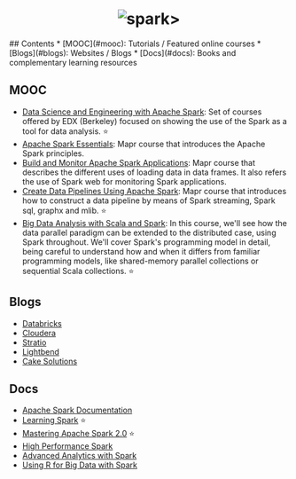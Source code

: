 <h1 align="center">
	<img src="http://spark.apache.org/images/spark-logo-trademark.png" alt="spark" style=\"width: 200px \"align=\"center\"/>>
	<br>
</h1>
## Contents
* [MOOC](#mooc): Tutorials / Featured online courses
* [Blogs](#blogs): Websites / Blogs
* [Docs](#docs): Books and complementary learning resources

## MOOC
- [Data Science and Engineering with Apache Spark](https://www.edx.org/xseries/data-science-engineering-apacher-sparktm): Set of courses offered by EDX (Berkeley) focused on showing the use of the Spark as a tool for data analysis. :star:
- [Apache Spark Essentials](http://learn.mapr.com/dev-360-apache-spark-essentials): Mapr course that introduces the Apache Spark principles.
- [Build and Monitor Apache Spark Applications](http://learn.mapr.com/dev-361-build-and-monitor-apache-spark-applications): Mapr course that describes the different uses of loading data in data frames. It also refers the use of Spark web for monitoring Spark applications.
- [Create Data Pipelines Using Apache Spark](http://learn.mapr.com/dev-362-create-data-pipelines-using-apache-spark): Mapr course that introduces how to construct a data pipeline by means of Spark streaming, Spark sql, graphx and mlib. :star:
- [Big Data Analysis with Scala and Spark](https://www.coursera.org/learn/big-data-analysys): In this course, we'll see how the data parallel paradigm can be extended to the distributed case, using Spark throughout. We'll cover Spark's programming model in detail, being careful to understand how and when it differs from familiar programming models, like shared-memory parallel collections or sequential Scala collections. :star:

## Blogs
- [Databricks](https://databricks.com/blog)
- [Cloudera](http://blog.cloudera.com/blog/category/spark/)
- [Stratio](http://blog.stratio.com/tag/spark/)
- [Lightbend](https://www.lightbend.com/blog/spark)
- [Cake Solutions](http://www.cakesolutions.net/teamblogs/topic/spark)

## Docs
- [Apache Spark Documentation](http://spark.apache.org/documentation.html)
- [Learning Spark](http://shop.oreilly.com/product/0636920028512.do) :star:
- [Mastering Apache Spark 2.0](https://www.gitbook.com/book/jaceklaskowski/mastering-apache-spark/details) :star:
- [High Performance Spark](http://shop.oreilly.com/product/0636920046967.do)
- [Advanced Analytics with Spark](http://shop.oreilly.com/product/0636920035091.do)
- [Using R for Big Data with Spark](http://shop.oreilly.com/product/0636920056621.do)


